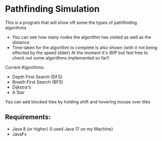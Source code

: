 # Pathfinding Simulation
 This is a program that will show off some the types of pathfinding algorithms

- You can see how many nodes the algorithm has visited as well as the distance 
- Time taken for the algorithm to complete is also shown (with it not being effected by the speed slider)
At the moment it's WIP but feel free to check out some algorithms implemented so far!!

Current Algorithms:
- Depth First Search (DFS)
- Breath First Search (BFS)
- Dijkstra's 
- A Star

You can add blocked tiles by holding shift and hovering mouse over tiles

**Requirements:**
-
- Java 8 (or higher)  {I used Java 17 on my Machine}
- JavaFx

